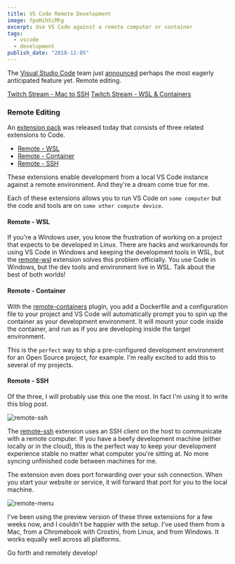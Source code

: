 ```yaml
---
title: VS Code Remote Development
image: fpoHihXiMhg
excerpt: Use VS Code against a remote computer or container
tags:
  - vscode
  - development
publish_date: "2018-12-05"
---
```


The [Visual Studio Code](https://code.visualstudio.com/) team just [announced](https://cda.ms/RN) perhaps the most eagerly anticipated feature yet. Remote editing.

[Twitch Stream - Mac to SSH](https://www.twitch.tv/videos/419428954##)
[Twitch Stream - WSL & Containers](https://www.twitch.tv/videos/419800747)

### Remote Editing

An [extension pack](https://aka.ms/VSCodeRemoteExtensionPack) was released today that consists of three related extensions to Code.

- [Remote - WSL](https://marketplace.visualstudio.com/items?itemName=ms-vscode-remote.remote-wsl)
- [Remote - Container](https://marketplace.visualstudio.com/items?itemName=ms-vscode-remote.remote-containers)
- [Remote - SSH](https://marketplace.visualstudio.com/items?itemName=ms-vscode-remote.remote-ssh)

These extensions enable development from a local VS Code instance against a remote environment. And they're a dream come true for me.

Each of these extensions allows you to run VS Code on `some computer` but the code and tools are on `some other compute device`.

#### Remote - WSL

If you're a Windows user, you know the frustration of working on a project that expects to be developed in Linux. There are hacks and workarounds for using VS Code in Windows and keeping the development tools in WSL, but the [remote-wsl](https://marketplace.visualstudio.com/items?itemName=ms-vscode-remote.remote-wsl) extension solves this problem officially. You use Code in Windows, but the dev tools and environment live in WSL. Talk about the best of both worlds!

#### Remote - Container

With the [remote-containers](https://marketplace.visualstudio.com/items?itemName=ms-vscode-remote.remote-containers) plugin, you add a Dockerfile and a configuration file to your project and VS Code will automatically prompt you to spin up the container as your development environment. It will mount your code inside the container, and run as if you are developing inside the target environment.

This is the `perfect` way to ship a pre-configured development environment for an Open Source project, for example. I'm really excited to add this to several of my projects.

#### Remote - SSH

Of the three, I will probably use this one the most. In fact I'm using it to write this blog post.

![remote-ssh](/static/images/remotessh.png)

The [remote-ssh](https://marketplace.visualstudio.com/items?itemName=ms-vscode-remote.remote-ssh) extension uses an SSH client on the host to communicate with a remote computer. If you have a beefy development machine (either locally or in the cloud), this is the perfect way to keep your development experience stable no matter what computer you're sitting at. No more syncing unfinished code between machines for me.

The extension even does port forwarding over your ssh connection. When you start your website or service, it will forward that port for you to the local machine.

![remote-menu](/static/images/remotemenu.png)

I've been using the preview version of these three extensions for a few weeks now, and I couldn't be happier with the setup. I've used them from a Mac, from a Chromebook with Crostini, from Linux, and from Windows. It works equally well across all platforms.

Go forth and remotely develop!
